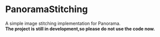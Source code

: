 # PanoramaStitching
A simple image stitching implementation for Panorama.  
**The project is still in development,so please do not use the code now.**
